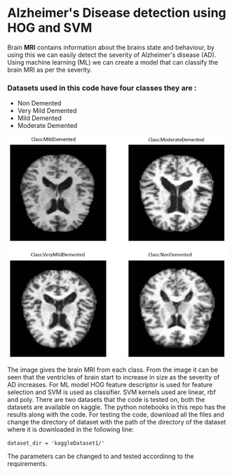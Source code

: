 # Alzheimer's Disease detection using HOG and SVM

Brain **MRI** contains information about the brains state and behaviour, by using this we can easily detect the severity of Alzheimer's disease (AD). 
Using machine learning (ML) we can create a model that can classify the brain MRI as per the severity. 
### Datasets used in this code have four classes they are : 
- Non Demented
- Very Mild Demented
- Mild Demented
- Moderate Demented

![Brain MRI indicating severity of AD. Top row images from left: Mild Demented, Moderate demented. Bottom row from left Very Mild Demented, Non Demented](https://github.com/spearpx/Alzheimer-s-Disease-detection-using-HOG-and-SVM-/blob/main/brainMRIclasses.jpg?raw=true)

The image gives the brain MRI from each class. From the image it can be seen that the ventricles of brain start to increase in size as the severity of AD increases.
For ML model HOG feature descriptor is used for feature selection and SVM is used as classifier. SVM kernels used are linear, rbf and poly. There are two datasets that the code is tested on, 
both the datasets are available on kaggle. The python notebooks in this repo has the results along with the code. 
For testing the code, download all the files and change the directory of dataset with the path of the directory of the dataset where it is downloaded in the following line:
```
dataset_dir = 'kaggleDataset1/'
```
The parameters can be changed to and tested accordinng to the requirements. 

